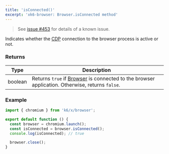 ```yaml
---
title: 'isConnected()'
excerpt: 'xk6-browser: Browser.isConnected method'
---
```


<Blockquote mod="warning">

See [issue #453](https://github.com/grafana/xk6-browser/issues/453) for details of a known issue.

</Blockquote>

Indicates whether the [CDP](https://chromedevtools.github.io/devtools-protocol/) connection to the browser process is active or not.

### Returns

| Type    | Description                                                                                    |
| ------- | ---------------------------------------------------------------------------------------------- |
| boolean | Returns `true` if [Browser](/javascript-api/xk6-browser/api/browser/) is connected to the browser application. Otherwise, returns `false`. |


### Example

<CodeGroup labels={[]}>

```javascript
import { chromium } from 'k6/x/browser';

export default function () {
  const browser = chromium.launch();
  const isConnected = browser.isConnected();
  console.log(isConnected); // true

  browser.close();
}
```

</CodeGroup>